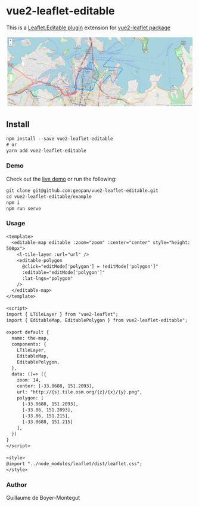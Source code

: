 # vue2-leaflet-editable

This is a [Leaflet.Editable plugin](https://github.com/Leaflet/Leaflet.Editable) extension for [vue2-leaflet package](https://github.com/KoRiGaN/Vue2Leaflet)

![alt text](./screenshot.png)

## Install

```
npm install --save vue2-leaflet-editable
# or
yarn add vue2-leaflet-editable
```

### Demo

Check out the [live demo](http://vue2-leaflet-editable.geopan.io/) or run the following:

```
git clone git@github.com:geopan/vue2-leaflet-editable.git
cd vue2-leaflet-editable/example
npm i
npm run serve
```

### Usage

```vue
<template>
  <editable-map editable :zoom="zoom" :center="center" style="height: 500px">
    <l-tile-layer :url="url" />
    <editable-polygon
      @click="editMode['polygon'] = !editMode['polygon']"
      :editable="editMode['polygon']"
      :lat-lngs="polygon"
    />
  </editable-map>
</template>

<script>
import { LTileLayer } from "vue2-leaflet";
import { EditableMap, EditablePolygon } from vue2-leaflet-editable";

export default {
  name: the-map,
  components: {
    LTileLayer,
    EditableMap,
    EditablePolygon,
  },
  data: ()=> ({
    zoom: 14,
    center: [-33.8688, 151.2093],
    url: "http://{s}.tile.osm.org/{z}/{x}/{y}.png",
    polygon: [
      [-33.8688, 151.2093],
      [-33.86, 151.2093],
      [-33.86, 151.215],
      [-33.8688, 151.215]
    ],
  })
}
</script>

<style>
@import "../node_modules/leaflet/dist/leaflet.css";
</style>
```

### Author

Guillaume de Boyer-Montegut

